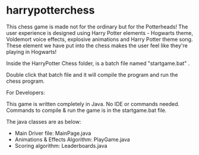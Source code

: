 # harrypotterchess
This chess game is made not for the ordinary but for the Potterheads! The user experience is designed using Harry Potter elements - Hogwarts theme, Voldemort voice effects, explosive animations and Harry Potter theme song. These element we have put into the chess makes the user feel like they're playing in Hogwarts!

Inside the HarryPotter Chess folder, 
is a batch file named "startgame.bat" .

Double click that batch file and it will compile the program and run
the chess program.

For Developers:

This game is written completely in Java. No IDE or commands needed. Commands to compile & run the game is in the startgame.bat file. 

The java classes are as below:
<ul>
<li>Main Driver file: MainPage.java </li>
<li>Animations & Effects Algorithm: PlayGame.java</li>
<li>Scoring algorithm: Leaderboards.java</li>
</ul>






